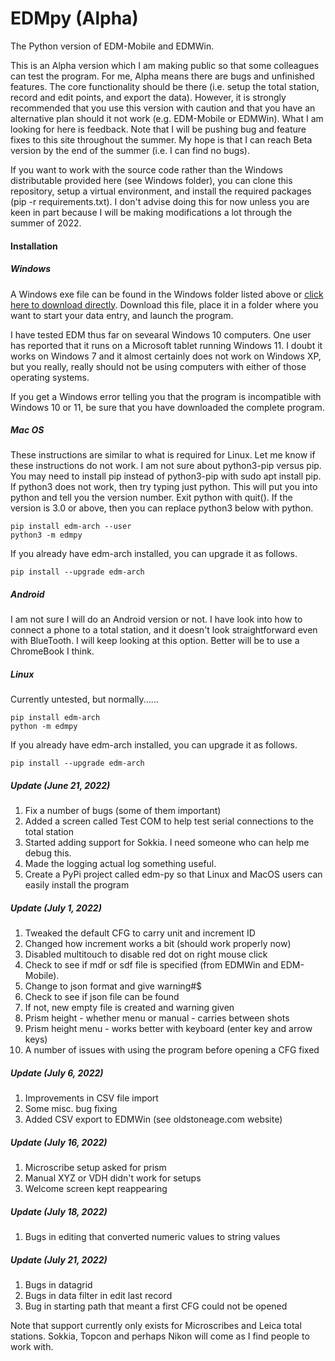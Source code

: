 # EDMpy (Alpha)
The Python version of EDM-Mobile and EDMWin.

This is an Alpha version which I am making public so that some colleagues can test the program.  For me, Alpha means there are bugs and unfinished features.  The core functionality should be there (i.e. setup the total station, record and edit points, and export the data).  However, it is strongly recommended that you use this version with caution and that you have an alternative plan should it not work (e.g. EDM-Mobile or EDMWin).  What I am looking for here is feedback.  Note that I will be pushing bug and feature fixes to this site throughout the summer.  My hope is that I can reach Beta version by the end of the summer (i.e. I can find no bugs).

If you want to work with the source code rather than the Windows distributable provided here (see Windows folder), you can clone this repository, setup a virtual environment, and install the required packages (pip -r requirements.txt).  I don't advise doing this for now unless you are keen in part because I will be making modifications a lot through the summer of 2022.

#### Installation

##### Windows

A Windows exe file can be found in the Windows folder listed above or [click here to download directly](https://github.com/surf3s/EDM/raw/master/Windows/dist/edm.exe).  Download this file, place it in a folder where you want to start your data entry, and launch the program.

I have tested EDM thus far on sevearal Windows 10 computers.  One user has reported that it runs on a Microsoft tablet running Windows 11.  I doubt it works on Windows 7 and it almost certainly does not work on Windows XP, but you really, really should not be using computers with either of those operating systems.

If you get a Windows error telling you that the program is incompatible with Windows 10 or 11, be sure that you have downloaded the complete program.

##### Mac OS

These instructions are similar to what is required for Linux.  Let me know if these instructions do not work.  I am not sure about python3-pip versus pip.  You may need to install pip instead of python3-pip with sudo apt install pip.  If python3 does not work, then try typing just python.  This will put you into python and tell you the version number.  Exit python with quit().  If the version is 3.0 or above, then you can replace python3 below with python.

```
pip install edm-arch --user
python3 -m edmpy
```

If you already have edm-arch installed, you can upgrade it as follows.

```
pip install --upgrade edm-arch
```

##### Android

I am not sure I will do an Android version or not.  I have look into how to connect a phone to a total station, and it doesn't look straightforward even with BlueTooth.  I will keep looking at this option.  Better will be to use a ChromeBook I think.

##### Linux

Currently untested, but normally......

```
pip install edm-arch
python -m edmpy
```

If you already have edm-arch installed, you can upgrade it as follows.

```
pip install --upgrade edm-arch
```

##### Update (June 21, 2022)
1. Fix a number of bugs (some of them important)
2. Added a screen called Test COM to help test serial connections to the total station
3. Started adding support for Sokkia.  I need someone who can help me debug this.
4. Made the logging actual log something useful.
5. Create a PyPi project called edm-py so that Linux and MacOS users can easily install the program

##### Update (July 1, 2022)
1. Tweaked the default CFG to carry unit and increment ID
2. Changed how increment works a bit (should work properly now)
3. Disabled multitouch to disable red dot on right mouse click
4. Check to see if mdf or sdf file is specified (from EDMWin and EDM-Mobile).
5. Change to json format and give warning#$
6. Check to see if json file can be found
7.   If not, new empty file is created and warning given
8.  Prism height - whether menu or manual - carries between shots
9.  Prism height menu - works better with keyboard (enter key and arrow keys)
10. A number of issues with using the program before opening a CFG fixed

##### Update (July 6, 2022)
1. Improvements in CSV file import
2. Some misc. bug fixing
3. Added CSV export to EDMWin (see oldstoneage.com website)

##### Update (July 16, 2022)
1. Microscribe setup asked for prism
2. Manual XYZ or VDH didn't work for setups
3. Welcome screen kept reappearing

##### Update (July 18, 2022)
1. Bugs in editing that converted numeric values to string values

##### Update (July 21, 2022)
1. Bugs in datagrid
2. Bugs in data filter in edit last record
3. Bug in starting path that meant a first CFG could not be opened


Note that support currently only exists for Microscribes and Leica total stations.  Sokkia, Topcon and perhaps Nikon will come as I find people to work with.

